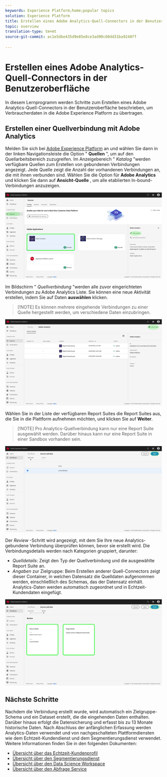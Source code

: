 ```yaml
---
keywords: Experience Platform;home;popular topics
solution: Experience Platform
title: Erstellen eines Adobe Analytics-Quell-Connectors in der Benutzeroberfläche
topic: overview
translation-type: tm+mt
source-git-commit: ac1e5dbe435d9e85e8ce3ad90c60dd31ba9248ff

---
```



# Erstellen eines Adobe Analytics-Quell-Connectors in der Benutzeroberfläche

In diesem Lernprogramm werden Schritte zum Erstellen eines Adobe Analytics-Quell-Connectors in der Benutzeroberfläche beschrieben, um Verbraucherdaten in die Adobe Experience Platform zu übertragen.

## Erstellen einer Quellverbindung mit Adobe Analytics

Melden Sie sich bei <a href="https://platform.adobe.com" target="_blank">Adobe Experience Platform</a> an und wählen Sie dann in der linken Navigationsleiste die Option &quot; **Quellen** &quot;, um auf den Quellarbeitsbereich zuzugreifen. Im Anzeigebereich &quot; *Katalog* &quot;werden verfügbare Quellen zum Erstellen von gebundenen Verbindungen angezeigt. Jede Quelle zeigt die Anzahl der vorhandenen Verbindungen an, die mit ihnen verbunden sind. Wählen Sie die Option für **Adobe Analytics** und klicken Sie dann auf **Ansicht-Quelle** , um alle etablierten In-bound-Verbindungen anzuzeigen.

![](../../../../images/tutorials/create/analytics/AA-sources_catalog.png)

Im Bildschirm &quot; *Quellverbindung* &quot;werden alle zuvor eingerichteten Verbindungen zu Adobe Analytics Liste. Sie können eine neue Aktivität erstellen, indem Sie auf Daten **auswählen** klicken.

>[!NOTE] Es können mehrere eingehende Verbindungen zu einer Quelle hergestellt werden, um verschiedene Daten einzubringen.

![](/help/sources/images/tutorials/create/analytics/AA-source_activity.png)

Wählen Sie in der Liste der verfügbaren Report Suites die Report Suites aus, die Sie in die Plattform aufnehmen möchten, und klicken Sie auf **Weiter**.

>[!NOTE] Pro Analytics-Quellverbindung kann nur eine Report Suite ausgewählt werden. Darüber hinaus kann nur eine Report Suite in einer Sandbox vorhanden sein.

![](../../../../images/tutorials/create/analytics/AA-select_data.png)

Der *Review* -Schritt wird angezeigt, mit dem Sie Ihre neue Analytics-gebundene Verbindung überprüfen können, bevor sie erstellt wird. Die Verbindungsdetails werden nach Kategorien gruppiert, darunter:

* *Quelldetails*: Zeigt den Typ der Quellverbindung und die ausgewählte Report Suite an.
* *Angaben* zur Zielgruppe: Beim Erstellen anderer Quell-Connectors zeigt dieser Container, in welchen Datensatz die Quelldaten aufgenommen werden, einschließlich des Schemas, das der Datensatz einhält. Analytics-Daten werden automatisch zugeordnet und in Echtzeit-Kundendaten eingefügt.

![](../../../../images/tutorials/create/analytics/AA-review.png)

## Nächste Schritte

Nachdem die Verbindung erstellt wurde, wird automatisch ein Zielgruppe-Schema und ein Dataset erstellt, die die eingehenden Daten enthalten. Darüber hinaus erfolgt die Datensicherung und erfasst bis zu 13 Monate historische Daten. Nach Abschluss der anfänglichen Erfassung werden Analytics-Daten verwendet und von nachgeschalteten Plattformdiensten wie dem Echtzeit-Kundendienst und dem Segmentierungsdienst verwendet. Weitere Informationen finden Sie in den folgenden Dokumenten:

* [Übersicht über das Echtzeit-Kundenprofil](../../../../../profile/home.md)
* [Übersicht über den Segmentierungsdienst](../../../../../segmentation/home.md)
* [Übersicht über den Data Science Workspace](../../../../../data-science-workspace/home.md)
* [Übersicht über den Abfrage Service](../../../../../query-service/home.md)

